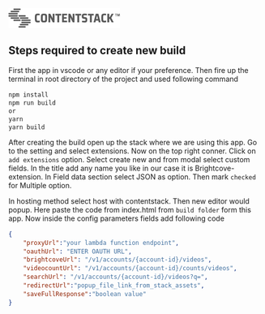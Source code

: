 [![Contentstack](/brightcove/brightcove/public/contentstack.png)](https://www.contentstack.com/)

## Steps required to create new build

First the app in vscode or any editor if your preference.
Then fire up the terminal in root directory of the project and used following command

```
npm install
npm run build
or
yarn 
yarn build
```
After creating the build open up the stack where we are using this app.
Go to the setting and select extensions.
Now on the top right conner. Click on `add extensions` option.
Select create new and from modal select custom fields.
In the title add any name you like in our case it is Brightcove-extension.
In Field data section select JSON as option.
Then mark `checked` for Multiple option.

In hosting method select host with contentstack. Then new editor would popup. Here paste the code from index.html from `build folder` form this app.
Now inside the config parameters fields add following code

```json
{
    "proxyUrl":"your lambda function endpoint",
    "oauthUrl": "ENTER OAUTH URL",
    "brightcoveUrl": "/v1/accounts/{account-id}/videos",
    "videocountUrl": "/v1/accounts/{account-id}/counts/videos",
    "searchUrl": "/v1/accounts/{account-id}/videos?q=",
    "redirectUrl":"popup_file_link_from_stack_assets",
    "saveFullResponse":"boolean value"
}

```